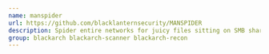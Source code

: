 ```yaml
---
name: manspider
url: https://github.com/blacklanternsecurity/MANSPIDER
description: Spider entire networks for juicy files sitting on SMB shares.
group: blackarch blackarch-scanner blackarch-recon
---
```

